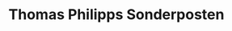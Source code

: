 ---
title: "Thomas Philipps Sonderposten"
url: /schipkau/thomas-philipps-sonderposten/
shop: Kramladen
---